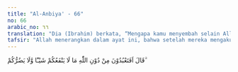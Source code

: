 ```yaml
---
title: "Al-Anbiya' - 66"
no: 66
arabic_no: ٦٦
translation: "Dia (Ibrahim) berkata, “Mengapa kamu menyembah selain Allah, sesuatu yang tidak dapat memberi manfaat sedikit pun, dan tidak (pula) mendatangkan mudarat kepada kamu?"
tafsir: "Allah menerangkan dalam ayat ini, bahwa setelah mereka mengakui bahwa patung-patung itu tidak dapat mendengar, berpikir dan berbicara, maka Ibrahim segera menjawab dengan mengatakan mengapa mereka menyembah selain Allah sesuatu yang tidak dapat memberi manfaat sedikitpun, dan tidak pula dapat mendatangkan mudarat kepada mereka, bahkan ia tidak dapat berbicara dan mempertahankan diri."
---
```

قَالَ اَفَتَعْبُدُوْنَ مِنْ دُوْنِ اللّٰهِ مَا لَا يَنْفَعُكُمْ شَيْـًٔا وَّلَا يَضُرُّكُمْ ۗ